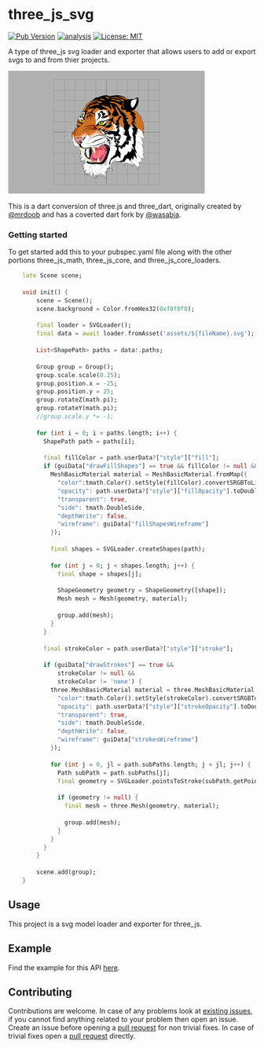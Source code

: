 # three_js_svg

[![Pub Version](https://img.shields.io/pub/v/three_js_svg)](https://pub.dev/packages/three_js_svg)
[![analysis](https://github.com/Knightro63/three_js/actions/workflows/flutter.yml/badge.svg)](https://github.com/Knightro63/three_js/actions/)
[![License: MIT](https://img.shields.io/badge/license-MIT-purple.svg)](https://opensource.org/licenses/MIT)

A type of three_js svg loader and exporter that allows users to add or export svgs to and from thier projects.

<picture>
  <img alt="Picture of a tiger svg." src="https://raw.githubusercontent.com/Knightro63/three_js/master/packages/three_js_svg/assets/example.jpg">
</picture>

This is a dart conversion of three.js and three_dart, originally created by [@mrdoob](https://github.com/mrdoob) and has a coverted dart fork by [@wasabia](https://github.com/wasabia).

### Getting started

To get started add this to your pubspec.yaml file along with the other portions three_js_math, three_js_core, and three_js_core_loaders.

```dart
    late Scene scene;

    void init() {
        scene = Scene();
        scene.background = Color.fromHex32(0xf0f0f0);
            
        final loader = SVGLoader();
        final data = await loader.fromAsset('assets/${fileName}.svg');

        List<ShapePath> paths = data!.paths;

        Group group = Group();
        group.scale.scale(0.25);
        group.position.x = -25;
        group.position.y = 25;
        group.rotateZ(math.pi);
        group.rotateY(math.pi);
        //group.scale.y *= -1;

        for (int i = 0; i < paths.length; i++) {
          ShapePath path = paths[i];

          final fillColor = path.userData?["style"]["fill"];
          if (guiData["drawFillShapes"] == true && fillColor != null && fillColor != 'none') {
            MeshBasicMaterial material = MeshBasicMaterial.fromMap({
              "color":tmath.Color().setStyle(fillColor).convertSRGBToLinear(),
              "opacity": path.userData?["style"]["fillOpacity"].toDouble(),
              "transparent": true,
              "side": tmath.DoubleSide,
              "depthWrite": false,
              "wireframe": guiData["fillShapesWireframe"]
            });

            final shapes = SVGLoader.createShapes(path);

            for (int j = 0; j < shapes.length; j++) {
              final shape = shapes[j];

              ShapeGeometry geometry = ShapeGeometry([shape]);
              Mesh mesh = Mesh(geometry, material);

              group.add(mesh);
            }
          }

          final strokeColor = path.userData?["style"]["stroke"];

          if (guiData["drawStrokes"] == true &&
              strokeColor != null &&
              strokeColor != 'none') {
            three.MeshBasicMaterial material = three.MeshBasicMaterial.fromMap({
              "color":tmath.Color().setStyle(strokeColor).convertSRGBToLinear(),
              "opacity": path.userData?["style"]["strokeOpacity"].toDouble(),
              "transparent": true,
              "side": tmath.DoubleSide,
              "depthWrite": false,
              "wireframe": guiData["strokesWireframe"]
            });

            for (int j = 0, jl = path.subPaths.length; j < jl; j++) {
              Path subPath = path.subPaths[j];
              final geometry = SVGLoader.pointsToStroke(subPath.getPoints(), path.userData?["style"]);

              if (geometry != null) {
                final mesh = three.Mesh(geometry, material);

                group.add(mesh);
              }
            }
          }
        }

        scene.add(group);
    }
```

## Usage

This project is a svg model loader and exporter for three_js.

## Example

Find the example for this API [here](https://github.com/Knightro63/three_js/tree/main/packages/three_js_svg/example/lib/main.dart).

## Contributing

Contributions are welcome.
In case of any problems look at [existing issues](https://github.com/Knightro63/three_js/issues), if you cannot find anything related to your problem then open an issue.
Create an issue before opening a [pull request](https://github.com/Knightro63/three_js/pulls) for non trivial fixes.
In case of trivial fixes open a [pull request](https://github.com/Knightro63/three_js/pulls) directly.
